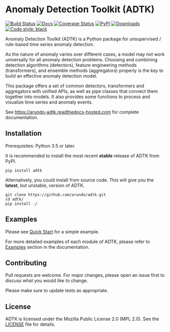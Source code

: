 # Anomaly Detection Toolkit (ADTK)

[![Build Status](https://travis-ci.com/arundo/adtk.svg?branch=master)](https://travis-ci.com/arundo/adtk)
[![Docs](https://readthedocs.com/projects/arundo-adtk/badge/?version=latest)](https://arundo-adtk.readthedocs-hosted.com/en/latest/)
[![Coverage Status](https://coveralls.io/repos/github/arundo/adtk/badge.svg?branch=coverage)](https://coveralls.io/github/arundo/adtk?branch=coverage)
[![PyPI](https://img.shields.io/pypi/v/adtk)](https://pypi.org/project/adtk/)
[![Downloads](https://pepy.tech/badge/adtk)](https://pepy.tech/project/adtk)
[![Code style: black](https://img.shields.io/badge/code%20style-black-000000.svg)](https://github.com/psf/black)


Anomaly Detection Toolkit (ADTK) is a Python package for unsupervised /
rule-based time series anomaly detection.

As the nature of anomaly varies over different cases, a model may not work
universally for all anomaly detection problems. Choosing and combining
detection algorithms (detectors), feature engineering methods (transformers),
and ensemble methods (aggregators) properly is the key to build an effective
anomaly detection model.

This package offers a set of common detectors, transformers and aggregators
with unified APIs, as well as pipe classes that connect them together into
models. It also provides some functions to process and visualize time series
and anomaly events.

See https://arundo-adtk.readthedocs-hosted.com for complete documentation.

## Installation

Prerequisites: Python 3.5 or later.

It is recommended to install the most recent **stable** release of ADTK from PyPI.

```shell
pip install adtk
```

Alternatively, you could install from source code. This will give you the **latest**, but unstable, version of ADTK.

```shell
git clone https://github.com/arundo/adtk.git
cd adtk/
pip install ./
```

## Examples

Please see [Quick Start](https://arundo-adtk.readthedocs-hosted.com/en/stable/quickstart.html) for a simple example.

For more detailed examples of each module of ADTK, please refer to
[Examples](https://arundo-adtk.readthedocs-hosted.com/en/stable/examples.html)
section in the documentation.

## Contributing

Pull requests are welcome. For major changes, please open an issue first to
discuss what you would like to change.

Please make sure to update tests as appropriate.

## License

ADTK is licensed under the Mozilla Public License 2.0 (MPL 2.0). See the
[LICENSE](LICENSE) file for details.
